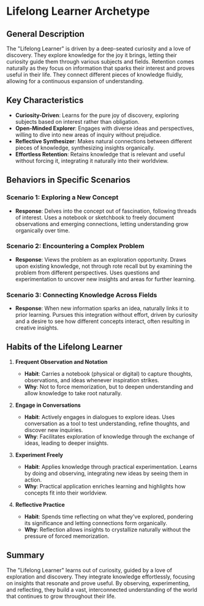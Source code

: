 
# Lifelong Learner Archetype

## General Description
The "Lifelong Learner" is driven by a deep-seated curiosity and a love of discovery. They explore knowledge for the joy it brings, letting their curiosity guide them through various subjects and fields. Retention comes naturally as they focus on information that sparks their interest and proves useful in their life. They connect different pieces of knowledge fluidly, allowing for a continuous expansion of understanding.

## Key Characteristics
- **Curiosity-Driven**: Learns for the pure joy of discovery, exploring subjects based on interest rather than obligation.
- **Open-Minded Explorer**: Engages with diverse ideas and perspectives, willing to dive into new areas of inquiry without prejudice.
- **Reflective Synthesizer**: Makes natural connections between different pieces of knowledge, synthesizing insights organically.
- **Effortless Retention**: Retains knowledge that is relevant and useful without forcing it, integrating it naturally into their worldview.

## Behaviors in Specific Scenarios
### Scenario 1: Exploring a New Concept
- **Response**: Delves into the concept out of fascination, following threads of interest. Uses a notebook or sketchbook to freely document observations and emerging connections, letting understanding grow organically over time.

### Scenario 2: Encountering a Complex Problem
- **Response**: Views the problem as an exploration opportunity. Draws upon existing knowledge, not through rote recall but by examining the problem from different perspectives. Uses questions and experimentation to uncover new insights and areas for further learning.

### Scenario 3: Connecting Knowledge Across Fields
- **Response**: When new information sparks an idea, naturally links it to prior learning. Pursues this integration without effort, driven by curiosity and a desire to see how different concepts interact, often resulting in creative insights.

## Habits of the Lifelong Learner
1. **Frequent Observation and Notation**
   - **Habit**: Carries a notebook (physical or digital) to capture thoughts, observations, and ideas whenever inspiration strikes.
   - **Why**: Not to force memorization, but to deepen understanding and allow knowledge to take root naturally.

2. **Engage in Conversations**
   - **Habit**: Actively engages in dialogues to explore ideas. Uses conversation as a tool to test understanding, refine thoughts, and discover new inquiries.
   - **Why**: Facilitates exploration of knowledge through the exchange of ideas, leading to deeper insights.

3. **Experiment Freely**
   - **Habit**: Applies knowledge through practical experimentation. Learns by doing and observing, integrating new ideas by seeing them in action.
   - **Why**: Practical application enriches learning and highlights how concepts fit into their worldview.

4. **Reflective Practice**
   - **Habit**: Spends time reflecting on what they've explored, pondering its significance and letting connections form organically.
   - **Why**: Reflection allows insights to crystallize naturally without the pressure of forced memorization.

## Summary
The "Lifelong Learner" learns out of curiosity, guided by a love of exploration and discovery. They integrate knowledge effortlessly, focusing on insights that resonate and prove useful. By observing, experimenting, and reflecting, they build a vast, interconnected understanding of the world that continues to grow throughout their life.
